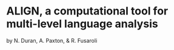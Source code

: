 # ALIGN, a computational tool for multi-level language analysis

by N. Duran, A. Paxton, & R. Fusaroli
